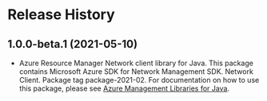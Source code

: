 # Release History

## 1.0.0-beta.1 (2021-05-10)

- Azure Resource Manager Network client library for Java. This package contains Microsoft Azure SDK for Network Management SDK. Network Client. Package tag package-2021-02. For documentation on how to use this package, please see [Azure Management Libraries for Java](https://aka.ms/azsdk/java/mgmt).
